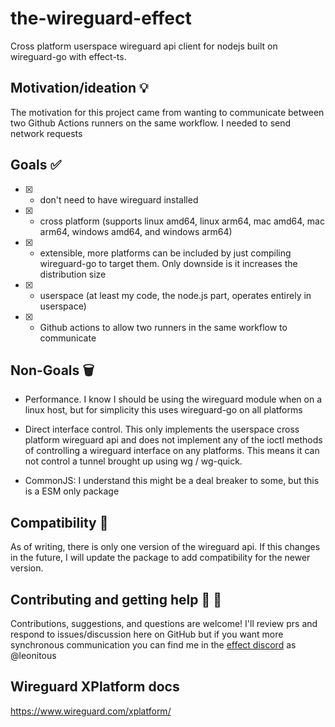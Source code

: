 # the-wireguard-effect

Cross platform userspace wireguard api client for nodejs built on wireguard-go with effect-ts.

## Motivation/ideation :bulb:

The motivation for this project came from wanting to communicate between two Github Actions runners on the same workflow. I needed to send network requests

## Goals :white_check_mark:

- [x] - don't need to have wireguard installed
- [x] - cross platform (supports linux amd64, linux arm64, mac amd64, mac arm64, windows amd64, and windows arm64)
- [x] - extensible, more platforms can be included by just compiling wireguard-go to target them. Only downside is it increases the distribution size
- [x] - userspace (at least my code, the node.js part, operates entirely in userspace)
- [x] - Github actions to allow two runners in the same workflow to communicate

## Non-Goals :wastebasket:

- Performance. I know I should be using the wireguard module when on a linux host, but for simplicity this uses wireguard-go on all platforms

- Direct interface control. This only implements the userspace cross platform wireguard api and does not implement any of the ioctl methods of controlling a wireguard interface on any platforms. This means it can not control a tunnel brought up using wg / wg-quick.

- CommonJS: I understand this might be a deal breaker to some, but this is a ESM only package

## Compatibility :closed_lock_with_key:

As of writing, there is only one version of the wireguard api. If this changes in the future, I will update the package to add compatibility for the newer version.

## Contributing and getting help :speech_balloon: :beers:

Contributions, suggestions, and questions are welcome! I'll review prs and respond to issues/discussion here on GitHub but if you want more synchronous communication you can find me in the [effect discord](https://discord.gg/effect-ts) as @leonitous

## Wireguard XPlatform docs

https://www.wireguard.com/xplatform/
